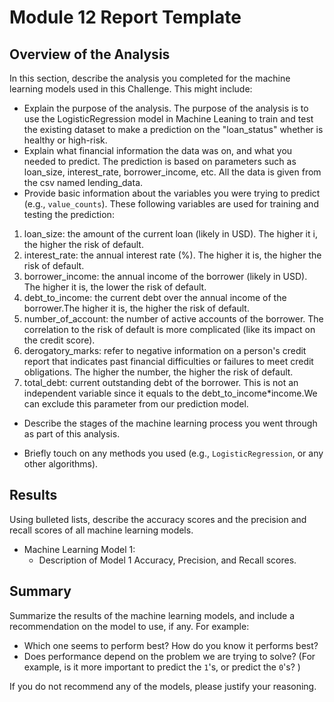 # Module 12 Report Template

## Overview of the Analysis

In this section, describe the analysis you completed for the machine learning models used in this Challenge. This might include:

* Explain the purpose of the analysis.
The purpose of the analysis is to use the LogisticRegression model in Machine Leaning to train and test the existing dataset to make a prediction on the "loan_status" 
whether is healthy or high-risk.
* Explain what financial information the data was on, and what you needed to predict.
The prediction is based on parameters such as loan_size, interest_rate, borrower_income, etc. All the data is given from the csv named lending_data.
* Provide basic information about the variables you were trying to predict (e.g., `value_counts`).
These following variables are used for training and testing the prediction:
1. loan_size: the amount of the current loan (likely in USD). The higher it i, the higher the risk of default.
2. interest_rate: the annual interest rate (%). The higher it is, the higher the risk of default.
3. borrower_income: the annual income of the borrower (likely in USD). The higher it is, the lower the risk of default.
4. debt_to_income: the current debt over the annual income of the borrower.The higher it is, the higher the risk of default.
5. number_of_account: the number of active accounts of the borrower. The correlation to the risk of default is more complicated (like its impact on the credit score).
6. derogatory_marks:  refer to negative information on a person's credit report that indicates past financial difficulties or failures to meet credit obligations. The higher the number, 
the higher the risk of default.
7. total_debt: current outstanding debt of the borrower. This is not an independent variable since it equals to the debt_to_income*income.We can exclude this parameter from our prediction model.


* Describe the stages of the machine learning process you went through as part of this analysis.

* Briefly touch on any methods you used (e.g., `LogisticRegression`, or any other algorithms).

## Results

Using bulleted lists, describe the accuracy scores and the precision and recall scores of all machine learning models.

* Machine Learning Model 1:
    * Description of Model 1 Accuracy, Precision, and Recall scores.

## Summary

Summarize the results of the machine learning models, and include a recommendation on the model to use, if any. For example:

* Which one seems to perform best? How do you know it performs best?
* Does performance depend on the problem we are trying to solve? (For example, is it more important to predict the `1`'s, or predict the `0`'s? )

If you do not recommend any of the models, please justify your reasoning.
